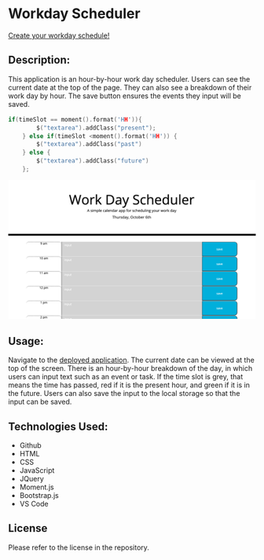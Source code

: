 # Workday Scheduler
[Create your workday schedule!](https://overtonr.github.io/workday-scheduler/)

## Description:
This application is an hour-by-hour work day scheduler. Users can see the current date at the top of the page. They can also see a breakdown of their work day by hour. The save button ensures the events they input will be saved.

```c
if(timeSlot == moment().format('HH')){
        $("textarea").addClass("present");
    } else if(timeSlot <moment().format('HH')) {
        $("textarea").addClass("past")
    } else {
        $("textarea").addClass("future")
    };
```

![Screenshot of webpage](./Develop/assets/page-ss.png)

## Usage: 
Navigate to the [deployed application](https://overtonr.github.io/workday-scheduler/).
The current date can be viewed at the top of the screen. There is an hour-by-hour breakdown of the day, in which users can input text such as an event or task. If the time slot is grey, that means the time has passed, red if it is the present hour, and green if it is in the future. Users can also save the input to the local storage so that the input can be saved.

## Technologies Used:
* Github
* HTML
* CSS
* JavaScript
* JQuery
* Moment.js
* Bootstrap.js
* VS Code

## License 
Please refer to the license in the repository.